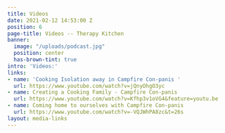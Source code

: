 ```yaml
---
title: Videos
date: 2021-02-12 14:53:00 Z
position: 6
page-title: Videos -- Therapy Kitchen
banner:
  image: "/uploads/podcast.jpg"
  position: center
  has-brown-tint: true
intro: 'Videos:'
links:
- name: 'Cooking Isolation away in Campfire Con-panis '
  url: https://www.youtube.com/watch?v=jQnyOhgO3yc
- name: Creating a Cooking Family - Campfire Con-panis
  url: https://www.youtube.com/watch?v=Kfhp3v1oVG4&feature=youtu.be
- name: Coming home to ourselves with Campfire Con-panis
  url: https://www.youtube.com/watch?v=-VQJWhPA8zc&t=26s
layout: media-links
---
```


